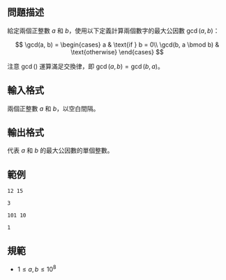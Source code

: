 ## 問題描述

給定兩個正整數 $a$ 和 $b$，使用以下定義計算兩個數字的最大公因數 $\gcd(a, b)$：

$$
\gcd(a, b) =
\begin{cases}
a & \text{if } b = 0\\
\gcd(b, a \bmod b) & \text{otherwise}
\end{cases}
$$

注意 $\gcd()$ 運算滿足交換律，即 $\gcd(a, b) = \gcd(b, a)$。

## 輸入格式

兩個正整數 $a$ 和 $b$，以空白間隔。

## 輸出格式

代表 $a$ 和 $b$ 的最大公因數的單個整數。

## 範例

```input1
12 15
```

```output1
3
```

```input2
101 10
```

```output2
1
```

## 規範
- $1 \leq a, b \leq 10^{8}$
